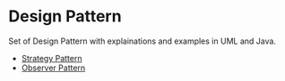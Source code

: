 # Design Pattern

Set of Design Pattern with explainations and examples in UML and Java.

* [Strategy Pattern](./strategy)
* [Observer Pattern](./observer)
